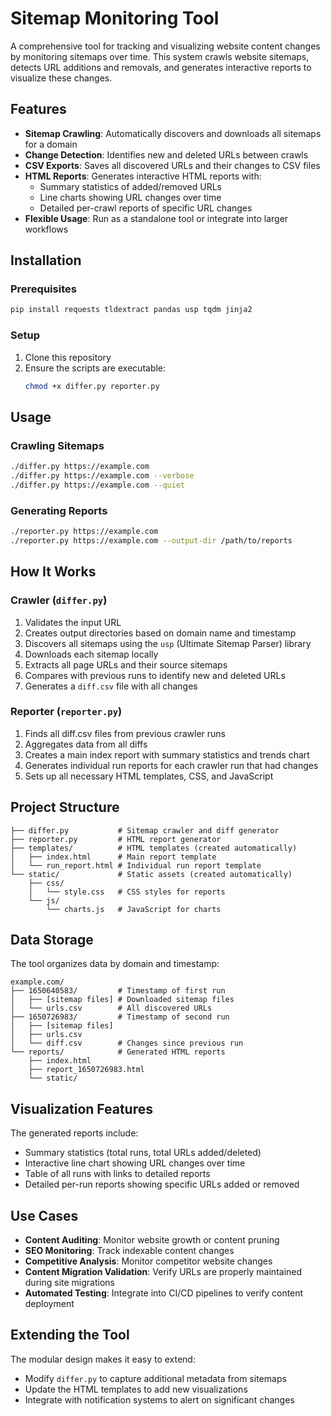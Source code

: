 # Sitemap Monitoring Tool

A comprehensive tool for tracking and visualizing website content changes by monitoring sitemaps over time. This system crawls website sitemaps, detects URL additions and removals, and generates interactive reports to visualize these changes.

## Features

- **Sitemap Crawling**: Automatically discovers and downloads all sitemaps for a domain
- **Change Detection**: Identifies new and deleted URLs between crawls
- **CSV Exports**: Saves all discovered URLs and their changes to CSV files
- **HTML Reports**: Generates interactive HTML reports with:
  - Summary statistics of added/removed URLs
  - Line charts showing URL changes over time
  - Detailed per-crawl reports of specific URL changes
- **Flexible Usage**: Run as a standalone tool or integrate into larger workflows

## Installation

### Prerequisites

```bash
pip install requests tldextract pandas usp tqdm jinja2
```

### Setup

1. Clone this repository
2. Ensure the scripts are executable:
   ```bash
   chmod +x differ.py reporter.py
   ```

## Usage

### Crawling Sitemaps

```bash
./differ.py https://example.com
./differ.py https://example.com --verbose
./differ.py https://example.com --quiet
```

### Generating Reports

```bash
./reporter.py https://example.com
./reporter.py https://example.com --output-dir /path/to/reports
```

## How It Works

### Crawler (`differ.py`)

1. Validates the input URL
2. Creates output directories based on domain name and timestamp
3. Discovers all sitemaps using the `usp` (Ultimate Sitemap Parser) library
4. Downloads each sitemap locally
5. Extracts all page URLs and their source sitemaps
6. Compares with previous runs to identify new and deleted URLs
7. Generates a `diff.csv` file with all changes

### Reporter (`reporter.py`)

1. Finds all diff.csv files from previous crawler runs
2. Aggregates data from all diffs
3. Creates a main index report with summary statistics and trends chart
4. Generates individual run reports for each crawler run that had changes
5. Sets up all necessary HTML templates, CSS, and JavaScript

## Project Structure

```
├── differ.py           # Sitemap crawler and diff generator
├── reporter.py         # HTML report generator
├── templates/          # HTML templates (created automatically)
│   ├── index.html      # Main report template
│   └── run_report.html # Individual run report template
└── static/             # Static assets (created automatically)
    ├── css/
    │   └── style.css   # CSS styles for reports
    └── js/
        └── charts.js   # JavaScript for charts
```

## Data Storage

The tool organizes data by domain and timestamp:

```
example.com/
├── 1650640583/         # Timestamp of first run
│   ├── [sitemap files] # Downloaded sitemap files
│   └── urls.csv        # All discovered URLs
├── 1650726983/         # Timestamp of second run
│   ├── [sitemap files]
│   ├── urls.csv
│   └── diff.csv        # Changes since previous run
└── reports/            # Generated HTML reports
    ├── index.html
    ├── report_1650726983.html
    └── static/
```

## Visualization Features

The generated reports include:

- Summary statistics (total runs, total URLs added/deleted)
- Interactive line chart showing URL changes over time
- Table of all runs with links to detailed reports
- Detailed per-run reports showing specific URLs added or removed

## Use Cases

- **Content Auditing**: Monitor website growth or content pruning
- **SEO Monitoring**: Track indexable content changes
- **Competitive Analysis**: Monitor competitor website changes
- **Content Migration Validation**: Verify URLs are properly maintained during site migrations
- **Automated Testing**: Integrate into CI/CD pipelines to verify content deployment

## Extending the Tool

The modular design makes it easy to extend:
- Modify `differ.py` to capture additional metadata from sitemaps
- Update the HTML templates to add new visualizations
- Integrate with notification systems to alert on significant changes